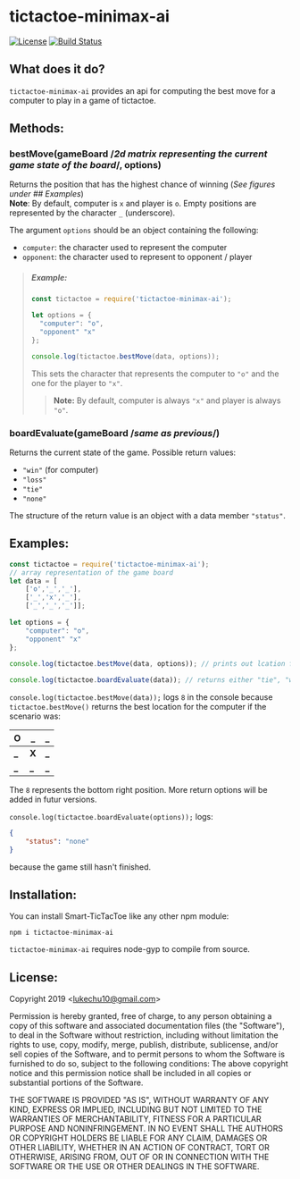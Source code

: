 # tictactoe-minimax-ai

[![License](https://img.shields.io/npm/l/tictactoe-minimax-ai.svg)](https://github.com/lukechu10/TicTacToe-Minimax/blob/master/LICENSE)
[![Build Status](https://dev.azure.com/Bloody-Turtles/TicTacToe-Minimax/_apis/build/status/TicTacToe-Minimax?branchName=master)](https://dev.azure.com/Bloody-Turtles/TicTacToe-Minimax/_build/latest?definitionId=2&branchName=master)


## What does it do?

`tictactoe-minimax-ai` provides an api for computing the best move for a computer to play in a game of tictactoe.

## Methods:
### bestMove(gameBoard /*2d matrix representing the current game state of the board*/, options)
Returns the position that has the highest chance of winning (*See figures under ## Examples*)<br>**Note**: By default, computer is `x` and player is `o`. Empty positions are represented by the character `_` (underscore).

The argument `options` should be an object containing the following:
- `computer`: the character used to represent the computer
- `opponent`: the character used to represent to opponent / player

> ##### Example:
> ```javascript
> const tictactoe = require('tictactoe-minimax-ai');
> 
> let options = {
> 	"computer": "o",
> 	"opponent" "x"
> };
>
> console.log(tictactoe.bestMove(data, options));
> ```
> This sets the character that represents the computer to `"o"` and the one for the player to `"x"`. 
> > **Note:** By default, computer is always `"x"` and player is always `"o"`.

### boardEvaluate(gameBoard /*same as previous*/)
Returns the current state of the game. Possible return values:
- `"win"` (for computer)
- `"loss"`
- `"tie"`
- `"none"`

The structure of the return value is an object with a data member `"status"`.
## Examples:

```javascript
const tictactoe = require('tictactoe-minimax-ai');
// array representation of the game board
let data = [
    ['o','_','_'],
    ['_','x','_'],
    ['_','_','_']];
    
let options = {
	"computer": "o",
	"opponent" "x"
};
    
console.log(tictactoe.bestMove(data, options)); // prints out lcation for best move

console.log(tictactoe.boardEvaluate(data)); // returns either "tie", "win", "loss", "none". Expected "none"
```

`console.log(tictactoe.bestMove(data));` logs `8` in the console because `tictactoe.bestMove()` returns the best location for the computer if the scenario was:

  O  |  _  |  _
-----|-----|-----
**_**|**X**|**_**
**_**|**_**   |**_**

The `8` represents the bottom right position. More return options will be added in futur versions.

`console.log(tictactoe.boardEvaluate(options));` logs:
```json
{
    "status": "none"
}
```
because the game still hasn't finished.

## Installation:

You can install Smart-TicTacToe like any other npm module:
```
npm i tictactoe-minimax-ai
```

`tictactoe-minimax-ai` requires node-gyp to compile from source.

## License:

Copyright 2019 <[lukechu10@gmail.com](mailto:lukechu10@gmail.com)>

Permission is hereby granted, free of charge, to any person obtaining a copy of this software and associated documentation files (the "Software"), to deal in the Software without restriction, including without limitation the rights to use, copy, modify, merge, publish, distribute, sublicense, and/or sell copies of the Software, and to permit persons to whom the Software is furnished to do so, subject to the following conditions:
The above copyright notice and this permission notice shall be included in all copies or substantial portions of the Software.

THE SOFTWARE IS PROVIDED "AS IS", WITHOUT WARRANTY OF ANY KIND, EXPRESS OR IMPLIED, INCLUDING BUT NOT LIMITED TO THE WARRANTIES OF MERCHANTABILITY, FITNESS FOR A PARTICULAR PURPOSE AND NONINFRINGEMENT. IN NO EVENT SHALL THE AUTHORS OR COPYRIGHT HOLDERS BE LIABLE FOR ANY CLAIM, DAMAGES OR OTHER LIABILITY, WHETHER IN AN ACTION OF CONTRACT, TORT OR OTHERWISE, ARISING FROM, OUT OF OR IN CONNECTION WITH THE SOFTWARE OR THE USE OR OTHER DEALINGS IN THE SOFTWARE.

